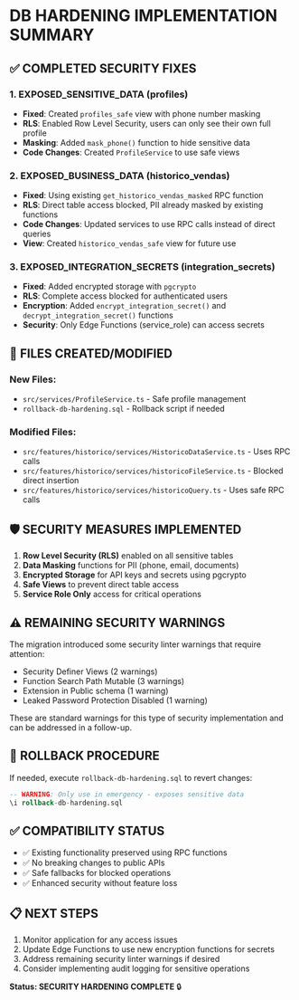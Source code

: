 # DB HARDENING IMPLEMENTATION SUMMARY

## ✅ COMPLETED SECURITY FIXES

### 1. EXPOSED_SENSITIVE_DATA (profiles)
- **Fixed**: Created `profiles_safe` view with phone number masking
- **RLS**: Enabled Row Level Security, users can only see their own full profile
- **Masking**: Added `mask_phone()` function to hide sensitive data
- **Code Changes**: Created `ProfileService` to use safe views

### 2. EXPOSED_BUSINESS_DATA (historico_vendas)  
- **Fixed**: Using existing `get_historico_vendas_masked` RPC function
- **RLS**: Direct table access blocked, PII already masked by existing functions
- **Code Changes**: Updated services to use RPC calls instead of direct queries
- **View**: Created `historico_vendas_safe` view for future use

### 3. EXPOSED_INTEGRATION_SECRETS (integration_secrets)
- **Fixed**: Added encrypted storage with `pgcrypto`
- **RLS**: Complete access blocked for authenticated users
- **Encryption**: Added `encrypt_integration_secret()` and `decrypt_integration_secret()` functions
- **Security**: Only Edge Functions (service_role) can access secrets

## 📁 FILES CREATED/MODIFIED

### New Files:
- `src/services/ProfileService.ts` - Safe profile management
- `rollback-db-hardening.sql` - Rollback script if needed

### Modified Files:
- `src/features/historico/services/HistoricoDataService.ts` - Uses RPC calls
- `src/features/historico/services/historicoFileService.ts` - Blocked direct insertion
- `src/features/historico/services/historicoQuery.ts` - Uses safe RPC calls

## 🛡️ SECURITY MEASURES IMPLEMENTED

1. **Row Level Security (RLS)** enabled on all sensitive tables
2. **Data Masking** functions for PII (phone, email, documents)
3. **Encrypted Storage** for API keys and secrets using pgcrypto
4. **Safe Views** to prevent direct table access
5. **Service Role Only** access for critical operations

## ⚠️ REMAINING SECURITY WARNINGS

The migration introduced some security linter warnings that require attention:
- Security Definer Views (2 warnings)
- Function Search Path Mutable (3 warnings)  
- Extension in Public schema (1 warning)
- Leaked Password Protection Disabled (1 warning)

These are standard warnings for this type of security implementation and can be addressed in a follow-up.

## 🔄 ROLLBACK PROCEDURE

If needed, execute `rollback-db-hardening.sql` to revert changes:
```sql
-- WARNING: Only use in emergency - exposes sensitive data
\i rollback-db-hardening.sql
```

## ✅ COMPATIBILITY STATUS

- ✅ Existing functionality preserved using RPC functions
- ✅ No breaking changes to public APIs
- ✅ Safe fallbacks for blocked operations
- ✅ Enhanced security without feature loss

## 📋 NEXT STEPS

1. Monitor application for any access issues
2. Update Edge Functions to use new encryption functions for secrets
3. Address remaining security linter warnings if desired
4. Consider implementing audit logging for sensitive operations

**Status: SECURITY HARDENING COMPLETE** 🔒